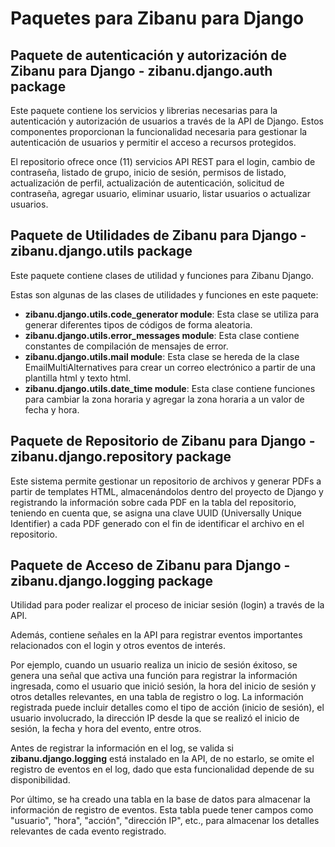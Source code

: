 # Paquetes para Zibanu para Django


## Paquete de autenticación y autorización de Zibanu para Django - zibanu.django.auth package

Este paquete contiene los servicios y librerias necesarias para la autenticación y autorización de usuarios a través de la API de Django. Estos componentes proporcionan la funcionalidad necesaria para gestionar la autenticación de usuarios y permitir el acceso a recursos protegidos.

El repositorio ofrece once (11) servicios API REST para el login, cambio de contraseña, listado de grupo, inicio de sesión, permisos de listado, actualización de perfil, actualización de autenticación, solicitud de contraseña, agregar usuario, eliminar usuario, listar usuarios o actualizar usuarios.   

## Paquete de Utilidades de Zibanu para Django - zibanu.django.utils package

Este paquete contiene clases de utilidad y funciones para Zibanu Django.

Estas son algunas de las clases de utilidades y funciones en este paquete:

* **zibanu.django.utils.code_generator module**:
 Esta clase se utiliza para generar diferentes tipos de códigos de forma aleatoria.
* **zibanu.django.utils.error_messages module**: Esta clase contiene constantes de compilación de mensajes de error.
* **zibanu.django.utils.mail module**: Esta clase se hereda de la clase EmailMultiAlternatives para crear un correo electrónico a partir de una plantilla html y texto html.
* **zibanu.django.utils.date_time module**: Esta clase contiene funciones para cambiar la zona horaria y agregar la zona horaria a un valor de fecha y hora.

## Paquete de Repositorio de Zibanu para Django - zibanu.django.repository package

Este sistema permite gestionar un repositorio de archivos y generar PDFs a partir de templates HTML, almacenándolos dentro del proyecto de Django y registrando la información sobre cada PDF en la tabla del repositorio, teniendo en cuenta que, se asigna una clave UUID (Universally Unique Identifier) a cada PDF generado con el fin de identificar el archivo en el repositorio.

## Paquete de Acceso de Zibanu para Django - zibanu.django.logging package

Utilidad para poder realizar el proceso de iniciar sesión (login) a través de la API.

Además, contiene señales en la API para registrar eventos importantes relacionados con el login y otros eventos de interés.

Por ejemplo, cuando un usuario realiza un inicio de sesión éxitoso, se genera una señal que activa una función para registrar la información ingresada, como el usuario que inició sesión, la hora del inicio de sesión y otros detalles relevantes, en una tabla de registro o log.
La información registrada puede incluir detalles como el tipo de acción (inicio de sesión), el usuario involucrado, la dirección IP desde la que se realizó el inicio de sesión, la fecha y hora del evento, entre otros.

Antes de registrar la información en el log, se valida si **zibanu.django.logging** está instalado en la API,
de no estarlo, se omite el registro de eventos en el log, dado que esta funcionalidad depende de su disponibilidad.

Por último, se ha creado una tabla en la base de datos para almacenar la información de registro de eventos.
Esta tabla puede tener campos como "usuario", "hora", "acción", "dirección IP", etc., para almacenar los detalles relevantes de cada evento registrado.